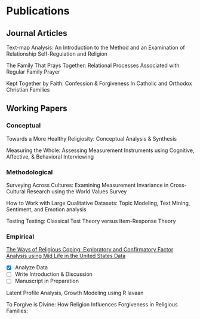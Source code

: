 # Publications

## Journal Articles

Text-map Analysis: An Introduction to the Method and an Examination of Relationship Self-Regulation and Religion

The Family That Prays Together: Relational Processes Associated with Regular Family Prayer

Kept Together by Faith: Confession & Forgiveness In Catholic and Orthodox Christian Families


## Working Papers

### Conceptual

Towards a More Healthy Religiosity: Conceptual Analysis & Synthesis

Measuring the Whole: Assessing Measurement Instruments using Cognitive, Affective, & Behavioral Interviewing


### Methodological

Surveying Across Cultures: Examining Measurement Invariance in Cross-Cultural Research using the World Values Survey

How to Work with Large Qualitative Datasets: Topic Modeling, Text Mining, Sentiment, and Emotion analysis

Testing Testing: Classical Test Theory versus Item-Response Theory


### Empirical

[The Ways of Religious Coping: Exploratory and Confirmatory Factor Analysis using Mid Life in the United States Data]( https://joe-chelladurai.github.io/factor-analysis)

- [x] Analyze Data
- [ ] Write Introduction & Discussion
- [ ] Manuscript in Preparation 

Latent Profile Analysis, Growth Modeling using R lavaan

To Forgive is Divine: How Religion Influences Forgiveness in Religious Families:

